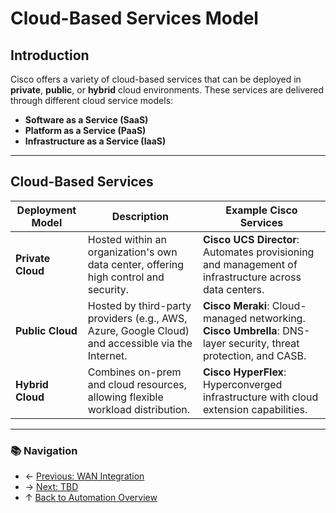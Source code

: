 # Cloud-Based Services Model

## Introduction

Cisco offers a variety of cloud-based services that can be deployed in **private**, **public**, or **hybrid** cloud environments. These services are delivered through different cloud service models:

- **Software as a Service (SaaS)**
- **Platform as a Service (PaaS)**
- **Infrastructure as a Service (IaaS)**

---

## Cloud-Based Services

| Deployment Model  | Description                                                                                       | Example Cisco Services                                                                                                |
| ----------------- | ------------------------------------------------------------------------------------------------- | --------------------------------------------------------------------------------------------------------------------- |
| **Private Cloud** | Hosted within an organization's own data center, offering high control and security.              | **Cisco UCS Director**: Automates provisioning and management of infrastructure across data centers.                  |
| **Public Cloud**  | Hosted by third-party providers (e.g., AWS, Azure, Google Cloud) and accessible via the Internet. | **Cisco Meraki**: Cloud-managed networking. <br> **Cisco Umbrella**: DNS-layer security, threat protection, and CASB. |
| **Hybrid Cloud**  | Combines on-prem and cloud resources, allowing flexible workload distribution.                    | **Cisco HyperFlex**: Hyperconverged infrastructure with cloud extension capabilities.                                 |

---

### 📚 Navigation
- ← [Previous: WAN Integration](./wan-integration.md)
- → [Next: TBD](./tbd.md)
- ↑ [Back to Automation Overview](./readme.md)
